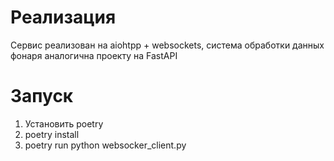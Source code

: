 # Реализация
Сервис реализован на aiohtpp + websockets, система обработки данных фонаря аналогична проекту на FastAPI

# Запуск
1. Установить poetry
2. poetry install
3. poetry run python websocker_client.py